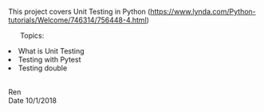This project covers Unit Testing in Python (https://www.lynda.com/Python-tutorials/Welcome/746314/756448-4.html)

<ul>Topics:</ul>
<li>What is Unit Testing</li>
<li>Testing with Pytest</li>
<li>Testing double</li>

<br>Ren
<br>Date 10/1/2018

